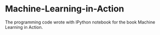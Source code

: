 # Machine-Learning-in-Action
The programming code wrote with IPython notebook for the book Machine Learning in Action.
